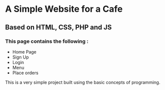 # A Simple Website for a Cafe

## Based on HTML, CSS, PHP and JS

### This page contains the following : 
- Home Page
- Sign Up
- Login
- Menu 
- Place orders

This is a very simple project built using the basic concepts of programming. 
